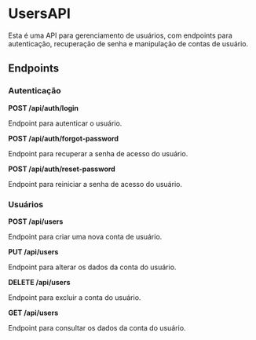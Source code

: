 # UsersAPI

Esta é uma API para gerenciamento de usuários, com endpoints para autenticação, recuperação de senha e manipulação de contas de usuário.

## Endpoints

### Autenticação

**POST /api/auth/login**

Endpoint para autenticar o usuário.

**POST /api/auth/forgot-password**

Endpoint para recuperar a senha de acesso do usuário.

**POST /api/auth/reset-password**

Endpoint para reiniciar a senha de acesso do usuário.

### Usuários

**POST /api/users**

Endpoint para criar uma nova conta de usuário.

**PUT /api/users**

Endpoint para alterar os dados da conta do usuário.

**DELETE /api/users**

Endpoint para excluir a conta do usuário.

**GET /api/users**

Endpoint para consultar os dados da conta do usuário.
